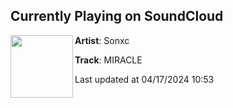 ## Currently Playing on SoundCloud

[<img align="left" width="100" src="https://i1.sndcdn.com/artworks-iHIYgOxziWYVVNei-wRDM7g-t500x500.jpg">](https://soundcloud.com/sonxc/miracle?in=saxurn/sets/304s-on-the-blade)

**Artist**: Sonxc 

**Track**: MIRACLE

Last updated at 04/17/2024 10:53

